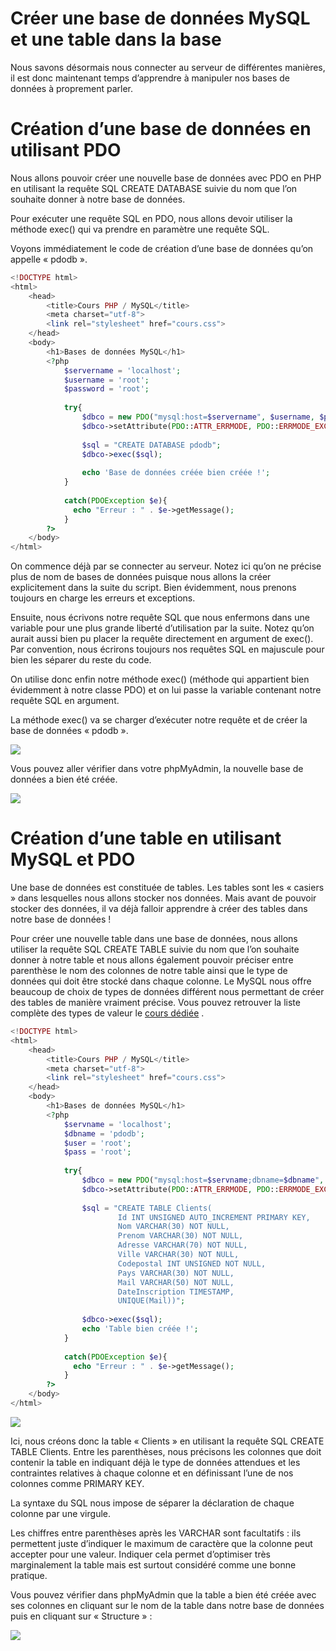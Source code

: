 # Créer une base de données MySQL et une table dans la base

Nous savons désormais nous connecter au serveur de différentes manières, il est donc maintenant temps d’apprendre à manipuler nos bases de données à proprement parler.

# Création d’une base de données en utilisant PDO

Nous allons pouvoir créer une nouvelle base de données avec PDO en PHP en utilisant la requête SQL CREATE DATABASE suivie du nom que l’on souhaite donner à notre base de données.

Pour exécuter une requête SQL en PDO, nous allons devoir utiliser la méthode exec() qui va prendre en paramètre une requête SQL.

Voyons immédiatement le code de création d’une base de données qu’on appelle « pdodb ».

```php
<!DOCTYPE html>
<html>
    <head>
        <title>Cours PHP / MySQL</title>
        <meta charset="utf-8">
        <link rel="stylesheet" href="cours.css">
    </head>
    <body>
        <h1>Bases de données MySQL</h1>  
        <?php
            $servername = 'localhost';
            $username = 'root';
            $password = 'root';
            
            try{
                $dbco = new PDO("mysql:host=$servername", $username, $password);
                $dbco->setAttribute(PDO::ATTR_ERRMODE, PDO::ERRMODE_EXCEPTION);
                
                $sql = "CREATE DATABASE pdodb";
                $dbco->exec($sql);
                
                echo 'Base de données créée bien créée !';
            }
            
            catch(PDOException $e){
              echo "Erreur : " . $e->getMessage();
            }
        ?>
    </body>
</html>
```
 
On commence déjà par se connecter au serveur. Notez ici qu’on ne précise plus de nom de bases de données puisque nous allons la créer explicitement dans la suite du script. Bien évidemment, nous prenons toujours en charge les erreurs et exceptions.

Ensuite, nous écrivons notre requête SQL que nous enfermons dans une variable pour une plus grande liberté d’utilisation par la suite. Notez qu’on aurait aussi bien pu placer la requête directement en argument de exec(). Par convention, nous écrirons toujours nos requêtes SQL en majuscule pour bien les séparer du reste du code.

On utilise donc enfin notre méthode exec() (méthode qui appartient bien évidemment à notre classe PDO) et on lui passe la variable contenant notre requête SQL en argument.

La méthode exec() va se charger d’exécuter notre requête et de créer la base de données « pdodb ».

![](https://www.pierre-giraud.com/wp-content/uploads/2019/05/creation-base-donnees-pdo-exec.png)

Vous pouvez aller vérifier dans votre phpMyAdmin, la nouvelle base de données a bien été créée.

![](https://www.pierre-giraud.com/wp-content/uploads/2019/05/base-donnees-cree-pdo-php.png)

# Création d’une table en utilisant MySQL et PDO

Une base de données est constituée de tables. Les tables sont les « casiers » dans lesquelles nous allons stocker nos données. Mais avant de pouvoir stocker des données, il va déjà falloir apprendre à créer des tables dans notre base de données !

Pour créer une nouvelle table dans une base de données, nous allons utiliser la requête SQL CREATE TABLE suivie du nom que l’on souhaite donner à notre table et nous allons également pouvoir préciser entre parenthèse le nom des colonnes de notre table ainsi que le type de données qui doit être stocké dans chaque colonne.
Le MySQL nous offre beaucoup de choix de types de données différent nous permettant de créer des tables de manière vraiment précise. Vous pouvez retrouver la liste complète des types de valeur le [cours dédiée](../../BDDSQL/Cours/Créationbasedonnées_tables.md) .

```php
<!DOCTYPE html>
<html>
    <head>
        <title>Cours PHP / MySQL</title>
        <meta charset="utf-8">
        <link rel="stylesheet" href="cours.css">
    </head>
    <body>
        <h1>Bases de données MySQL</h1>  
        <?php
            $servname = 'localhost';
            $dbname = 'pdodb';
            $user = 'root';
            $pass = 'root';
            
            try{
                $dbco = new PDO("mysql:host=$servname;dbname=$dbname", $user, $pass);
                $dbco->setAttribute(PDO::ATTR_ERRMODE, PDO::ERRMODE_EXCEPTION);
                
                $sql = "CREATE TABLE Clients(
                        Id INT UNSIGNED AUTO_INCREMENT PRIMARY KEY,
                        Nom VARCHAR(30) NOT NULL,
                        Prenom VARCHAR(30) NOT NULL,
                        Adresse VARCHAR(70) NOT NULL,
                        Ville VARCHAR(30) NOT NULL,
                        Codepostal INT UNSIGNED NOT NULL,
                        Pays VARCHAR(30) NOT NULL,
                        Mail VARCHAR(50) NOT NULL,
                        DateInscription TIMESTAMP,
                        UNIQUE(Mail))";
                
                $dbco->exec($sql);
                echo 'Table bien créée !';
            }
            
            catch(PDOException $e){
              echo "Erreur : " . $e->getMessage();
            }
        ?>
    </body>
</html>
```

![](https://www.pierre-giraud.com/wp-content/uploads/2019/05/execution-creation-table-sql-pdo-php.png)

Ici, nous créons donc la table « Clients » en utilisant la requête SQL CREATE TABLE Clients. Entre les parenthèses, nous précisons les colonnes que doit contenir la table en indiquant déjà le type de données attendues et les contraintes relatives à chaque colonne et en définissant l’une de nos colonnes comme PRIMARY KEY.

La syntaxe du SQL nous impose de séparer la déclaration de chaque colonne par une virgule.

Les chiffres entre parenthèses après les VARCHAR sont facultatifs : ils permettent juste d’indiquer le maximum de caractère que la colonne peut accepter pour une valeur. Indiquer cela permet d’optimiser très marginalement la table mais est surtout considéré comme une bonne pratique.

Vous pouvez vérifier dans phpMyAdmin que la table a bien été créée avec ses colonnes en cliquant sur le nom de la table dans notre base de données puis en cliquant sur « Structure » :

![](https://www.pierre-giraud.com/wp-content/uploads/2019/05/table-mysql-creee-pdo-php.png)
